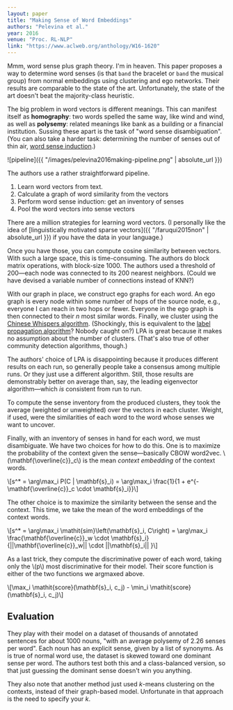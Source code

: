 ```yaml
---
layout: paper
title: "Making Sense of Word Embeddings"
authors: "Pelevina et al."
year: 2016
venue: "Proc. RL-NLP"
link: "https://www.aclweb.org/anthology/W16-1620"
---
```


Mmm, word sense plus graph theory. I'm in heaven. This paper proposes a way to determine word senses (is that `band` the bracelet or `band` the musical group) from normal embeddings using clustering and ego networks. Their results are comparable to the state of the art. Unfortunately, the state of the art doesn't beat the majority-class heuristic.

<!--more-->

The big problem in word vectors is different meanings. This can manifest itself as **homography**: two words spelled the same way, like wind and wind, as well as **polysemy**: related meanings like bank as a building or a financial institution. Sussing these apart is the task of "word sense disambiguation". (You can also take a harder task: determining the number of senses out of thin air, [word sense induction](https://en.wikipedia.org/wiki/Word-sense_induction).)  

![pipeline]({{ "/images/pelevina2016making-pipeline.png" | absolute_url }})

The authors use a rather straightforward pipeline.

1. Learn word vectors from text.
2. Calculate a graph of word similarity from the vectors
3. Perform word sense induction: get an inventory of senses
4. Pool the word vectors into sense vectors

There are a million strategies for learning word vectors. (I personally like the idea of [linguistically motivated sparse vectors]({{ "/faruqui2015non" | absolute_url }}) if you have the data in your language.)
 
Once you have those, you can compute cosine similarity between vectors. With such a large space, this is time-consuming. The authors do block matrix operations, with block-size 1000. The authors used a threshold of 200—each node was connected to its 200 nearest neighbors. (Could we have devised a variable number of connections instead of KNN?)

With our graph in place, we construct ego graphs for each word. An ego graph is every node within some number of hops of the source node, e.g., everyone I can reach in two hops or fewer. Everyone in the ego graph is then connected to their *n* most similar words. Finally, we cluster using the [Chinese Whispers algorithm](https://en.wikipedia.org/wiki/Chinese_Whispers_(clustering_method)). (Shockingly, this is equivalent to the [label propagation algorithm](https://en.wikipedia.org/wiki/Label_Propagation_Algorithm)? Nobody caught on?) LPA is great because it makes no assumption about the number of clusters. (That's also true of other community detection algorithms, though.)

The authors' choice of LPA is disappointing because it produces different results on each run, so generally people take a consensus among multiple runs. Or they just use a different algorithm. Still, those results are demonstrably better on average than, say, the leading eigenvector algorithm—which *is* consistent from run to run.

To compute the sense inventory from the produced clusters, they took the average (weighted or unweighted) over the vectors in each cluster. Weight, if used, were the similarities of each word to the word whose senses we want to uncover.

Finally, with an inventory of senses in hand for each word, we must disambiguate. We have two choices for how to do this. One is to maximize the probability of the context given the sense—basically CBOW word2vec. \\(\mathbf{\overline{c}}_c\\) is the mean *context embedding* of the context words.

\\[s^* = \arg\max_i P(C | \mathbf{s}_i) = \arg\max_i \frac{1}{1 + e^{-\mathbf{\overline{c}}_c \cdot \mathbf{s}_i}}\\]

The other choice is to maximize the similarity between the sense and the context. This time, we take the mean of the word embeddings of the context words.

\\[s^* = \arg\max_i \mathit{sim}\left(\mathbf{s}_i, C\right) = \arg\max_i \frac{\mathbf{\overline{c}}_w \cdot \mathbf{s}_i}{||\mathbf{\overline{c}}_w|| \cdot ||\mathbf{s}_i|| }\\]

As a last trick, they compute the discriminative power of each word, taking only the \\(p\\) most discriminative for their model. Their score function is either of the two functions we argmaxed above.

\\[\max_i \mathit{score}(\mathbf{s}_i, c_j) - \min_i \mathit{score}(\mathbf{s}_i, c_j)\\]

## Evaluation

They play with their model on a dataset of thousands of annotated sentences for about 1000 nouns, "with an average polysemy of 2.26 senses per word". Each noun has an explicit sense, given by a list of synonyms. As is true of normal word use, the dataset is skewed toward one dominant sense per word. The authors test both this and a class-balanced version, so that just guessing the dominant sense doesn't win you anything.

They also note that another method just used *k*-means clustering on the contexts, instead of their graph-based model. Unfortunate in that approach is the need to specify your *k*.
